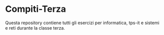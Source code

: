 # Compiti-Terza
Questa repository contiene tutti gli esercizi per informatica, tps-it e sistemi e reti durante la classe terza.
